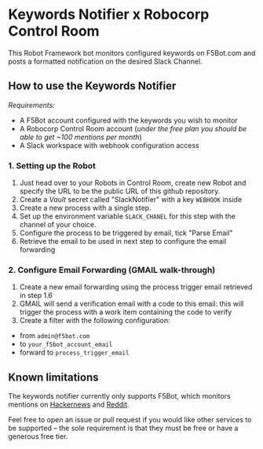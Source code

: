 # Keywords Notifier x Robocorp Control Room

This Robot Framework bot monitors configured keywords on F5Bot.com and posts a formatted notification on the desired Slack Channel.

## How to use the Keywords Notifier

_Requirements:_

- A F5Bot account configured with the keywords you wish to monitor
- A Robocorp Control Room account (_under the free plan you should be able to get ~100 mentions per month_)
- A Slack workspace with webhook configuration access

### 1. Setting up the Robot

1. Just head over to your Robots in Control Room, create new Robot and specify the URL to be the public URL of this github repository.
2. Create a _Vault_ secret called "SlackNotifier" with a key `WEBHOOK` inside
3. Create a new process with a single step.
4. Set up the environment variable `SLACK_CHANEL` for this step with the channel of your choice.
5. Configure the process to be triggered by email, tick "Parse Email"
6. Retrieve the email to be used in next step to configure the email forwarding

### 2. Configure Email Forwarding (GMAIL walk-through)

1. Create a new email forwarding using the process trigger email retrieved in step 1.6
2. GMAIL will send a verification email with a code to this email: this will trigger the process with a work item containing the code to verify
3. Create a filter with the following configuration:

- from `admin@f5bot.com`
- to `your_f5bot_account_email`
- forward to `process_trigger_email`

## Known limitations

The keywords notifier currently only supports F5Bot, which monitors mentions on [Hackernews](https://new.ycombinator.com) and [Reddit](https://reddit.com).

Feel free to open an issue or pull request if you would like other services to be supported – the sole requirement is that they must be free or have a generous free tier.
